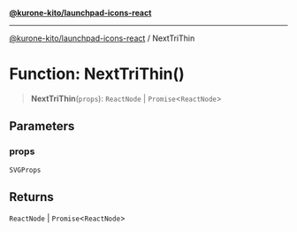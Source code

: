 [**@kurone-kito/launchpad-icons-react**](../README.md)

***

[@kurone-kito/launchpad-icons-react](../globals.md) / NextTriThin

# Function: NextTriThin()

> **NextTriThin**(`props`): `ReactNode` \| `Promise`\<`ReactNode`\>

## Parameters

### props

`SVGProps`

## Returns

`ReactNode` \| `Promise`\<`ReactNode`\>
